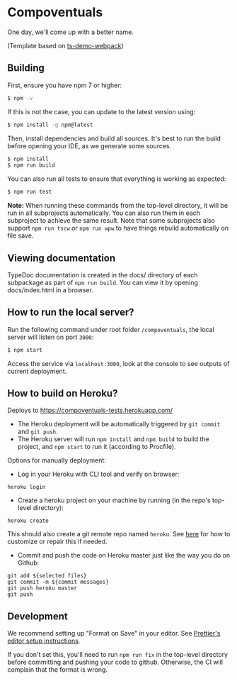 # Compoventuals

One day, we'll come up with a better name.

(Template based on [ts-demo-webpack](https://github.com/rauschma/ts-demo-webpack))

## Building

First, ensure you have npm 7 or higher:

```bash
$ npm -v
```

If this is not the case, you can update to the latest version using:

```bash
$ npm install -g npm@latest
```

Then, install dependencies and build all sources.
It's best to run the build before opening your IDE, as we generate some sources.

```bash
$ npm install
$ npm run build
```

You can also run all tests to ensure that everything is working as expected:

```bash
$ npm run test
```

**Note:**
When running these commands from the top-level directory, it will be run in all subprojects automatically.
You can also run them in each subproject to achieve the same result.
Note that some subprojects also support `npm run tscw` or `npm run wpw` to have things rebuild automatically on file save.

## Viewing documentation

TypeDoc documentation is created in the docs/ directory of each subpackage as part of `npm run build`. You can view it by opening docs/index.html in a browser.

## How to run the local server?

Run the following command under root folder `/compoventuals`, the local server will listen on port `3000`:

```bash
$ npm start
```

Access the service via `localhost:3000`, look at the console to see outputs of current deployment.

## How to build on Heroku?

Deploys to https://compoventuals-tests.herokuapp.com/

- The Heroku deployment will be automatically triggered by `git commit` and `git push`.
- The Heroku server will run `npm install` and `npm build` to build the project, and `npm start` to run it (according to Procfile).

Options for manually deployment:

- Log in your Heroku with CLI tool and verify on browser:

```
heroku login
```

- Create a heroku project on your machine by running (in the repo's top-level directory):

```
heroku create
```

This should also create a git remote repo named `heroku`. See [here](https://devcenter.heroku.com/articles/git#creating-a-heroku-remote) for how to customize or repair this if needed.

- Commit and push the code on Heroku master just like the way you do on Github:

```
git add ${selected files}
git commit -m ${commit messages}
git push heroku master
git push
```

## Development

We recommend setting up "Format on Save" in your editor.
See [Prettier's editor setup instructions](https://prettier.io/docs/en/editors.html).

If you don't set this, you'll need to run `npm run fix` in the top-level directory before committing and pushing your code to github. Otherwise, the CI will complain that the format is wrong.
